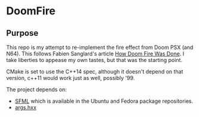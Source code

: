 # DoomFire

## Purpose

This repo is my attempt to re-implement the fire effect from Doom PSX (and N64). This follows Fabien Sanglard's article [How Doom Fire Was Done](http://fabiensanglard.net/doom_fire_psx/index.html). I take liberties to appease my own tastes, but that was the starting point.

CMake is set to use the C++14 spec, although it doesn't depend on that version, c++11 would work just as well, possibly '99.

The project depends on:
- [SFML](https://www.sfml-dev.org) which is available in the Ubuntu and Fedora package repositories.
- [args.hxx](https://github.com/Taywee/args)
 

